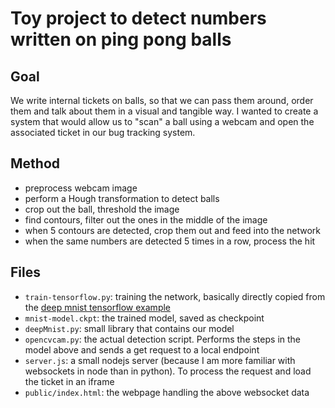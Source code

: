 # Toy project to detect numbers written on ping pong balls

## Goal

We write internal tickets on balls, so that we can pass them around, order them and talk about them in a visual and tangible way. I wanted to create a system that would allow us to "scan" a ball using a webcam and open the associated ticket in our bug tracking system.

## Method

- preprocess webcam image
- perform a Hough transformation to detect balls
- crop out the ball, threshold the image
- find contours, filter out the ones in the middle of the image
- when 5 contours are detected, crop them out and feed into the network
- when the same numbers are detected 5 times in a row, process the hit

## Files

- `train-tensorflow.py`: training the network, basically directly copied from the [deep mnist tensorflow example](https://www.tensorflow.org/versions/r0.8/tutorials/mnist/pros/index.html)
- `mnist-model.ckpt`: the trained model, saved as checkpoint
- `deepMnist.py`: small library that contains our model
- `opencvcam.py`: the actual detection script. Performs the steps in the model above and sends a get request to a local endpoint
- `server.js`: a small nodejs server (because I am more familiar with websockets in node than in python). To process the request and load the ticket in an iframe
- `public/index.html`: the webpage handling the above websocket data
